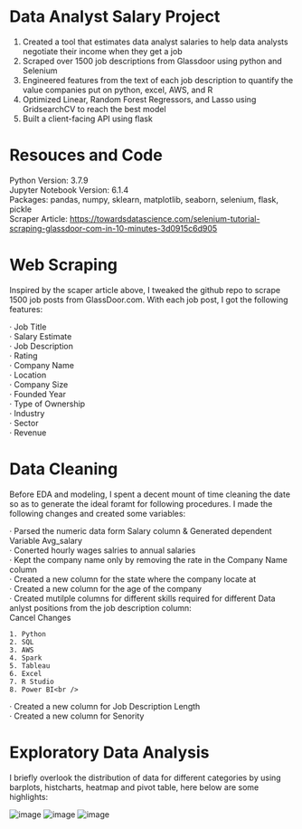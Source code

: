 # Data Analyst Salary Project 


1. Created a tool that estimates data analyst salaries to help data analysts negotiate their income when they get a job
2. Scraped over 1500 job descriptions from Glassdoor using python and Selenium
3. Engineered features from the text of each job description to quantify the value companies put on python, excel,
AWS, and R
5. Optimized Linear, Random Forest Regressors, and Lasso using GridsearchCV to reach the best model
6. Built a client-facing API using flask



# Resouces and Code


Python Version: 3.7.9 <br />
Jupyter Notebook Version: 6.1.4 <br />
Packages: pandas, numpy, sklearn, matplotlib, seaborn, selenium, flask, pickle <br />
Scraper Article: https://towardsdatascience.com/selenium-tutorial-scraping-glassdoor-com-in-10-minutes-3d0915c6d905



# Web Scraping


Inspired by the scaper article above, I tweaked the github repo to scrape 1500 job posts from GlassDoor.com. With each job post, I got the following features:

· Job Title<br />
· Salary Estimate<br />
· Job Description<br />
· Rating<br />
· Company Name<br />
· Location<br />
· Company Size<br />
· Founded Year<br />
· Type of Ownership <br />
· Industry<br />
· Sector<br />
· Revenue



# Data Cleaning 


Before EDA and modeling, I spent a decent mount of time cleaning the date so as to generate the ideal foramt for following procedures. I made the following changes and created some variables:<br />

· Parsed the numeric data form Salary column & Generated dependent Variable Avg_salary<br />
· Conerted hourly wages salries to annual salaries<br />
· Kept the company name only by removing the rate in the Company Name column<br />
· Created a new column for the state where the company locate at<br />
· Created a new column for the age of the company<br />
· Created mutilple columns for different skills required for different Data anlyst positions from the job description column: <br />Cancel Changes

    1. Python
    2. SQL
    3. AWS
    4. Spark
    5. Tableau
    6. Excel
    7. R Studio
    8. Power BI<br />
 
 · Created a new column for Job Description Length<br />
 · Created a new column for Senority <br />
 
 
 
# Exploratory Data Analysis

I briefly overlook the distribution of data for different categories by using barplots, histcharts, heatmap and pivot table, here below are some highlights:


![image](https://user-images.githubusercontent.com/63262273/112365613-3c5f2a80-8cae-11eb-8563-89bb1b7580c0.png)
![image](https://user-images.githubusercontent.com/63262273/112365740-5d278000-8cae-11eb-9411-206d3fa1ad79.png)
![image](https://user-images.githubusercontent.com/63262273/112364436-e342c700-8cac-11eb-9dd0-c0218e0e1e8e.png)



